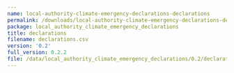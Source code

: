 ```yaml
---
name: local-authority-climate-emergency-declarations-declarations
permalink: /downloads/local-authority-climate-emergency-declarations-declarations/0_2
package: local_authority_climate_emergency_declarations
title: declarations
filename: declarations.csv
version: '0.2'
full_version: 0.2.2
file: /data/local_authority_climate_emergency_declarations/0.2/declarations.csv
---
```

